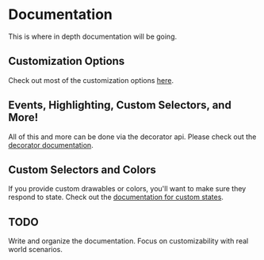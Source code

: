 Documentation
=============

This is where in depth documentation will be going.

## Customization Options

Check out most of the customization options [here](CUSTOMIZATION.md).

## Events, Highlighting, Custom Selectors, and More!

All of this and more can be done via the decorator api. Please check out the [decorator documentation](DECORATORS.md).

## Custom Selectors and Colors

If you provide custom drawables or colors, you'll want to make sure they respond to state.
Check out the [documentation for custom states](CUSTOM_SELECTORS.md).

## TODO

Write and organize the documentation. Focus on customizability with real world scenarios.
